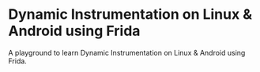 # Dynamic Instrumentation on Linux & Android using Frida 

A playground to learn Dynamic Instrumentation on Linux & Android using Frida.